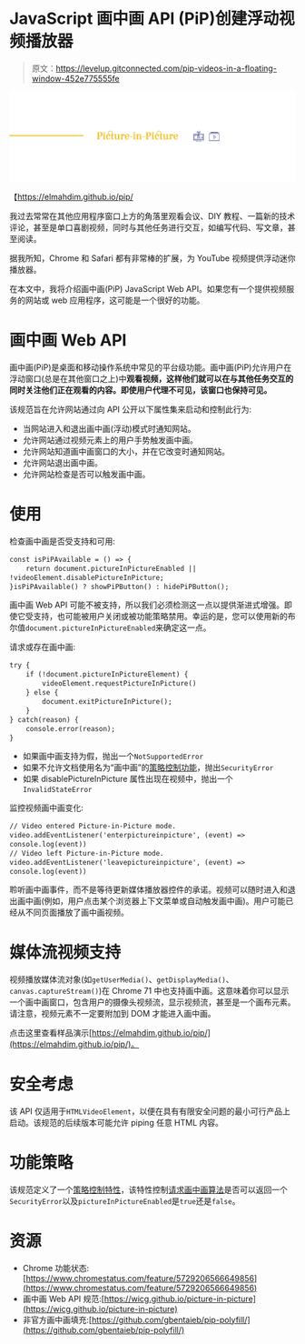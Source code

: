 # JavaScript 画中画 API (PiP)创建浮动视频播放器

> 原文：<https://levelup.gitconnected.com/pip-videos-in-a-floating-window-452e775555fe>

![](img/cf375d46645b4dccaebf0c5131e9c117.png)

【https://elmahdim.github.io/pip/ 

我过去常常在其他应用程序窗口上方的角落里观看会议、DIY 教程、一篇新的技术评论，甚至是单口喜剧视频，同时与其他任务进行交互，如编写代码、写文章，甚至阅读。

据我所知，Chrome 和 Safari 都有非常棒的扩展，为 YouTube 视频提供浮动迷你播放器。

在本文中，我将介绍画中画(PiP) JavaScript Web API。如果您有一个提供视频服务的网站或 web 应用程序，这可能是一个很好的功能。

# 画中画 Web API

画中画(PiP)是桌面和移动操作系统中常见的平台级功能。画中画(PiP)允许用户在浮动窗口(总是在其他窗口之上)中**观看视频，这样他们就可以在与其他任务交互的同时关注他们正在观看的内容。即使用户代理不可见，该窗口也保持可见。**

该规范旨在允许网站通过向 API 公开以下属性集来启动和控制此行为:

*   当网站进入和退出画中画(浮动)模式时通知网站。
*   允许网站通过视频元素上的用户手势触发画中画。
*   允许网站知道画中画窗口的大小，并在它改变时通知网站。
*   允许网站退出画中画。
*   允许网站检查是否可以触发画中画。

# 使用

检查画中画是否受支持和可用:

```
const isPiPAvailable = () => {
    return document.pictureInPictureEnabled || !videoElement.disablePictureInPicture;
}isPiPAvailable() ? showPiPButton() : hidePiPButton();
```

画中画 Web API 可能不被支持，所以我们必须检测这一点以提供渐进式增强。即使它受支持，也可能被用户关闭或被功能策略禁用。幸运的是，您可以使用新的布尔值`document.pictureInPictureEnabled`来确定这一点。

请求或存在画中画:

```
try {
    if (!document.pictureInPictureElement) {
        videoElement.requestPictureInPicture()
    } else {
        document.exitPictureInPicture();
    }
} catch(reason) {
    console.error(reason);
}
```

*   如果画中画支持为假，抛出一个`NotSupportedError`
*   如果不允许文档使用名为“画中画”的[策略控制功能](https://w3c.github.io/webappsec-feature-policy/#policy-controlled-feature)，抛出`SecurityError`
*   如果 disablePictureInPicture 属性出现在视频中，抛出一个`InvalidStateError`

监控视频画中画变化:

```
// Video entered Picture-in-Picture mode.
video.addEventListener('enterpictureinpicture', (event) => console.log(event))
// Video left Picture-in-Picture mode.
video.addEventListener('leavepictureinpicture', (event) => console.log(event))
```

聆听画中画事件，而不是等待更新媒体播放器控件的承诺。视频可以随时进入和退出画中画(例如，用户点击某个浏览器上下文菜单或自动触发画中画)。用户可能已经从不同页面播放了画中画视频。

# 媒体流视频支持

视频播放媒体流对象(如`getUserMedia()`、`getDisplayMedia()`、`canvas.captureStream()`)在 Chrome 71 中也支持画中画。这意味着你可以显示一个画中画窗口，包含用户的摄像头视频流，显示视频流，甚至是一个画布元素。请注意，视频元素不一定要附加到 DOM 才能进入画中画。

点击这里查看样品演示[https://elmahdim.github.io/pip/](https://elmahdim.github.io/pip/)。

# 安全考虑

该 API 仅适用于`HTMLVideoElement`，以便在具有有限安全问题的最小可行产品上启动。该规范的后续版本可能允许 piping 任意 HTML 内容。

# 功能策略

该规范定义了一个[策略控制特性](https://wicg.github.io/feature-policy/#policy-controlled-feature)，该特性控制[请求画中画算法](https://wicg.github.io/picture-in-picture/#request-picture-in-picture-algorithm)是否可以返回一个`SecurityError`以及`pictureInPictureEnabled`是`true`还是`false`。

# 资源

*   Chrome 功能状态:[https://www.chromestatus.com/feature/5729206566649856](https://www.chromestatus.com/feature/5729206566649856)
*   画中画 Web API 规范:[https://wicg.github.io/picture-in-picture](https://wicg.github.io/picture-in-picture)
*   非官方画中画填充:[https://github.com/gbentaieb/pip-polyfill/](https://github.com/gbentaieb/pip-polyfill/)